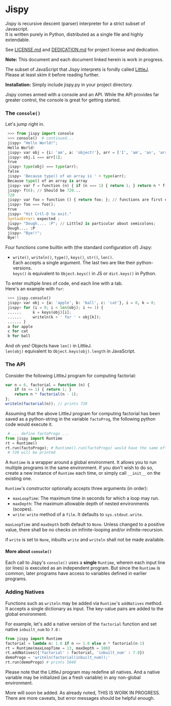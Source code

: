 # Jispy
Jispy is recursive descent (parser) interpreter for a strict subset of Javascript.  
It is written purely in Python, distributed as a single file and highly extendable.

See [LICENSE.md](https://github.com/sumukhbarve/jispy/blob/master/LICENSE.md) and [DEDICATION.md](https://github.com/sumukhbarve/jispy/blob/master/DEDICATION.md) for project license and dedication.

**Note:** This document and each document linked herein is work in progress.

The subset of JavaScript that Jispy interprets is fondly called [LittleJ](https://github.com/sumukhbarve/jispy/blob/master/LittleJ.md).  
Please at least skim it before reading further.

**Installation:** Simply include jispy.py in your project directory.

Jispy comes armed with a console and an API. While the API provides far greater control, the console is great for getting started.


### The `console()`

Let's jump right in.

```py
 >>> from jispy import console
 >>> console()  # continued...
 jispy> "Hello World!";
 Hello World!
 jispy> var obj = {i: 'am', a: 'object!'}, arr = ['I', 'am', 'an', 'array'];
 jispy> obj.i === arr[1];
 true
 jispy> type(obj) === type(arr);
 false
 jispy> 'Because type() of an array is ' + type(arr);
 Because type() of an array is array
 jispy> var f = function (n) { if (n === 1) { return 1; } return n * f(n-1); };
 jispy> f(6); // Should be 720...
 720
 jispy> var foo = function () { return foo; }; // functions are first class!
 jispy> foo === foo();
 true
 jispy> "Hit Crtl-D to exit."
 SyntaxError: expected ;
 jispy> "Dough.... :P"; // LittleJ is particular about semicolons;
 Dough.... :P
 jispy> "Bye!!";
 Bye!! 
```

Four functions come builtin with (the standard configuration of) Jispy:

+ `write()`, `writeln()`, `type()`, `keys()`, `str()`, `len()`.  
Each accepts a single argument. The last two are like their python-versions.  
`keys()` is equivalent to `Object.keys()` in JS or `dict.keys()` in Python.

To enter multiple lines of code, end each line with a tab.  
Here's an example with `for`:
```python
 >>> jispy.console()
 jispy> var obj = {a: 'apple', b: 'ball', c: 'cat'}, i = 0, k = 0;
 jispy> for (i = 0; i < len(obj); i += 1) {      
 ......     k = keys(obj)[i];    
 ......     writeln(k + ' for ' + obj[k]);       
 ...... }
 a for apple
 c for cat
 b for ball
```

And oh yes! Objects have `len()` in LittleJ.  
`len(obj)` equivalent to `Object.keys(obj).length` in JavaScript.

### The API

Consider the following LittleJ program for computing factorial:
```javascript
var n = 6, factorial = function (n) {
    if (n <= 1) { return 1; }
    return n * factorial(n - 1);
};
writeln(factorial(n)); // prints 720
```

Assuming that the above LittleJ program for computing factorial has been saved as a python-string in the variable `factoProg`, the following python code would execute it.
```python
 # ... define factoProgo ...
from jispy import Runtime
rt = Runtime()
rt.run(factoProgo); # Runtime().run(factoProgo) would have the same effect.
 # 720 will be printed
```

A `Runtime` is a wrapper around a global environment. It allows you to run multiple programs in the same environment. If you don't wish to do so, create a new instance of `Runtime` each time, or simply call `__init__` on the existing one.

`Runtime`'s constructor optionally accepts three arguments (in order):

+ `maxLoopTime`: The maximum time in seconds for which a loop may run.
+ `maxDepth`: The maximum allowable depth of nested environments (scopes).
+ `write`: `write` method of a `file`. It defaults to `sys.stdout.write`.

`maxLoopTime` and `maxDepth` both default to `None`. Unless changed to a positive value, there shall be no checks on infinite-looping and/or infinite-recursion.

if `write` is set to `None`, inbuilts `write` and `writeln` shall not be made available.

#### More about `console()`

Each call to Jispy's `console()` uses a **single** `Runtime`, wherein each input line (or lines) is executed as an independent program. But since the `Runtime` is common, later programs have access to variables defined in earlier programs.


### Adding Natives

Functions such as `writeln` may be added via `Runtime`'s `addNatives` method.
It accepts a single dictionary as input. The key-value pairs are added to the global environment.

For example, let's add a native version of the `factorial` function and set native `inbuilt_num` to `7.0` :
```python
from jispy import Runtime
factorial = lambda n: 1.0 if n <= 1.0 else n * factorial(n-1)
rt = Runtime(maxLoopTime = 13, maxDepth = 100)
rt.addNatives({'factorial' : factorial, 'inbuilt_num' : 7.0})
demoProgo = 'writeln(factorial(inbuilt_num));'
rt.run(demoProgo) # prints 5040
```

Please note that the LittleJ program may redefine all natives. And a native variable may be initialized (as a fresh variable) in any non-global environment.

More will soon be added. As already noted, THIS IS WORK IN PROGRESS.
There are more caveats, but error messages should be helpful enough.
